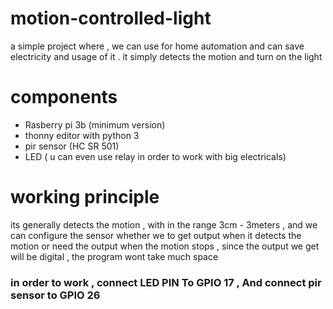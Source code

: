 # motion-controlled-light
a simple project where , we can use for home automation and can save electricity and usage of it . it simply detects the motion and turn on the light 

# components 

- Rasberry pi 3b (minimum version)
- thonny editor with python 3 
- pir sensor (HC SR 501)
- LED ( u can even use relay in order to work with big electricals)

# working principle 

its generally detects the motion , with in the range 3cm - 3meters , and we can configure the sensor whether we to get output when it detects the motion or need the output when the motion stops , since the output we get will be digital , the program wont take much space 

### in order to work , connect LED PIN To GPIO 17 , And connect pir sensor to GPIO 26
